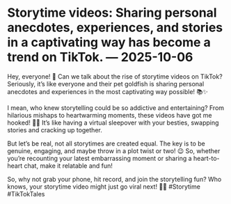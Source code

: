 # Storytime videos: Sharing personal anecdotes, experiences, and stories in a captivating way has become a trend on TikTok. — 2025-10-06

Hey, everyone! 🌟 Can we talk about the rise of storytime videos on TikTok? Seriously, it’s like everyone and their pet goldfish is sharing personal anecdotes and experiences in the most captivating way possible! 📚✨

I mean, who knew storytelling could be so addictive and entertaining? From hilarious mishaps to heartwarming moments, these videos have got me hooked! 🎥💬 It’s like having a virtual sleepover with your besties, swapping stories and cracking up together.

But let’s be real, not all storytimes are created equal. The key is to be genuine, engaging, and maybe throw in a plot twist or two! 😉 So, whether you’re recounting your latest embarrassing moment or sharing a heart-to-heart chat, make it relatable and fun!

So, why not grab your phone, hit record, and join the storytelling fun? Who knows, your storytime video might just go viral next! 🚀✨ #Storytime #TikTokTales